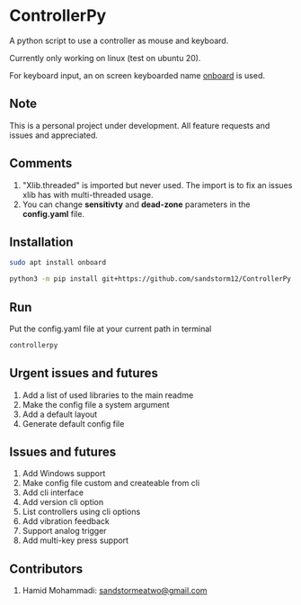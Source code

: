 # ControllerPy

A python script to use a controller as mouse and keyboard.

Currently only working on linux (test on ubuntu 20).

For keyboard input, an on screen keyboarded name [onboard](https://launchpad.net/onboard) is used.


## Note

This is a personal project under development. All feature requests and issues and appreciated.


## Comments
1. "Xlib.threaded" is imported but never used. The import is to fix an issues xlib has with multi-threaded usage.
2. You can change **sensitivty** and **dead-zone** parameters in the **config.yaml** file.


## Installation
```bash
sudo apt install onboard

python3 -m pip install git+https://github.com/sandstorm12/ControllerPy.git
```


## Run

Put the config.yaml file at your current path in terminal

```bash
controllerpy
```


## Urgent issues and futures
1. Add a list of used libraries to the main readme
2. Make the config file a system argument
3. Add a default layout
4. Generate default config file


## Issues and futures
1. Add Windows support
2. Make config file custom and createable from cli
3. Add cli interface
4. Add version cli option
5. List controllers using cli options
6. Add vibration feedback
7. Support analog trigger
8. Add multi-key press support


## Contributors
1. Hamid Mohammadi: <sandstormeatwo@gmail.com>
